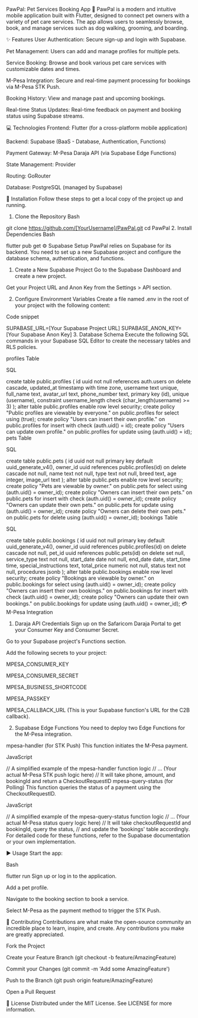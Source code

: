 PawPal: Pet Services Booking App 🐾
PawPal is a modern and intuitive mobile application built with Flutter, designed to connect pet owners with a variety of pet care services. The app allows users to seamlessly browse, book, and manage services such as dog walking, grooming, and boarding.

✨ Features
User Authentication: Secure sign-up and login with Supabase.

Pet Management: Users can add and manage profiles for multiple pets.

Service Booking: Browse and book various pet care services with customizable dates and times.

M-Pesa Integration: Secure and real-time payment processing for bookings via M-Pesa STK Push.

Booking History: View and manage past and upcoming bookings.

Real-time Status Updates: Real-time feedback on payment and booking status using Supabase streams.

💻 Technologies
Frontend: Flutter (for a cross-platform mobile application)

Backend: Supabase (BaaS - Database, Authentication, Functions)

Payment Gateway: M-Pesa Daraja API (via Supabase Edge Functions)

State Management: Provider

Routing: GoRouter

Database: PostgreSQL (managed by Supabase)

🚀 Installation
Follow these steps to get a local copy of the project up and running.

1. Clone the Repository
Bash

git clone https://github.com/[YourUsername]/PawPal.git
cd PawPal
2. Install Dependencies
Bash

flutter pub get
⚙️ Supabase Setup
PawPal relies on Supabase for its backend. You need to set up a new Supabase project and configure the database schema, authentication, and functions.

1. Create a New Supabase Project
Go to the Supabase Dashboard and create a new project.

Get your Project URL and Anon Key from the Settings > API section.

2. Configure Environment Variables
Create a file named .env in the root of your project with the following content:

Code snippet

SUPABASE_URL=[Your Supabase Project URL]
SUPABASE_ANON_KEY=[Your Supabase Anon Key]
3. Database Schema
Execute the following SQL commands in your Supabase SQL Editor to create the necessary tables and RLS policies.

profiles Table

SQL

create table public.profiles (
  id uuid not null references auth.users on delete cascade,
  updated_at timestamp with time zone,
  username text unique,
  full_name text,
  avatar_url text,
  phone_number text,
  primary key (id),
  unique (username),
  constraint username_length check (char_length(username) >= 3)
);
alter table public.profiles enable row level security;
create policy "Public profiles are viewable by everyone." on public.profiles for select using (true);
create policy "Users can insert their own profile." on public.profiles for insert with check (auth.uid() = id);
create policy "Users can update own profile." on public.profiles for update using (auth.uid() = id);
pets Table

SQL

create table public.pets (
  id uuid not null primary key default uuid_generate_v4(),
  owner_id uuid references public.profiles(id) on delete cascade not null,
  name text not null,
  type text not null,
  breed text,
  age integer,
  image_url text
);
alter table public.pets enable row level security;
create policy "Pets are viewable by owner." on public.pets for select using (auth.uid() = owner_id);
create policy "Owners can insert their own pets." on public.pets for insert with check (auth.uid() = owner_id);
create policy "Owners can update their own pets." on public.pets for update using (auth.uid() = owner_id);
create policy "Owners can delete their own pets." on public.pets for delete using (auth.uid() = owner_id);
bookings Table

SQL

create table public.bookings (
  id uuid not null primary key default uuid_generate_v4(),
  owner_id uuid references public.profiles(id) on delete cascade not null,
  pet_id uuid references public.pets(id) on delete set null,
  service_type text not null,
  start_date date not null,
  end_date date,
  start_time time,
  special_instructions text,
  total_price numeric not null,
  status text not null,
  procedures jsonb
);
alter table public.bookings enable row level security;
create policy "Bookings are viewable by owner." on public.bookings for select using (auth.uid() = owner_id);
create policy "Owners can insert their own bookings." on public.bookings for insert with check (auth.uid() = owner_id);
create policy "Owners can update their own bookings." on public.bookings for update using (auth.uid() = owner_id);
💳 M-Pesa Integration
1. Daraja API Credentials
Sign up on the Safaricom Daraja Portal to get your Consumer Key and Consumer Secret.

Go to your Supabase project's Functions section.

Add the following secrets to your project:

MPESA_CONSUMER_KEY

MPESA_CONSUMER_SECRET

MPESA_BUSINESS_SHORTCODE

MPESA_PASSKEY

MPESA_CALLBACK_URL (This is your Supabase function's URL for the C2B callback).

2. Supabase Edge Functions
You need to deploy two Edge Functions for the M-Pesa integration.

mpesa-handler (for STK Push)
This function initiates the M-Pesa payment.

JavaScript

// A simplified example of the mpesa-handler function logic
// ... (Your actual M-Pesa STK push logic here)
// It will take phone, amount, and bookingId and return a CheckoutRequestID
mpesa-query-status (for Polling)
This function queries the status of a payment using the CheckoutRequestID.

JavaScript

// A simplified example of the mpesa-query-status function logic
// ... (Your actual M-Pesa status query logic here)
// It will take checkoutRequestId and bookingId, query the status,
// and update the 'bookings' table accordingly.
For detailed code for these functions, refer to the Supabase documentation or your own implementation.

▶️ Usage
Start the app:

Bash

flutter run
Sign up or log in to the application.

Add a pet profile.

Navigate to the booking section to book a service.

Select M-Pesa as the payment method to trigger the STK Push.

🤝 Contributing
Contributions are what make the open-source community an incredible place to learn, inspire, and create. Any contributions you make are greatly appreciated.

Fork the Project

Create your Feature Branch (git checkout -b feature/AmazingFeature)

Commit your Changes (git commit -m 'Add some AmazingFeature')

Push to the Branch (git push origin feature/AmazingFeature)

Open a Pull Request

📄 License
Distributed under the MIT License. See LICENSE for more information.